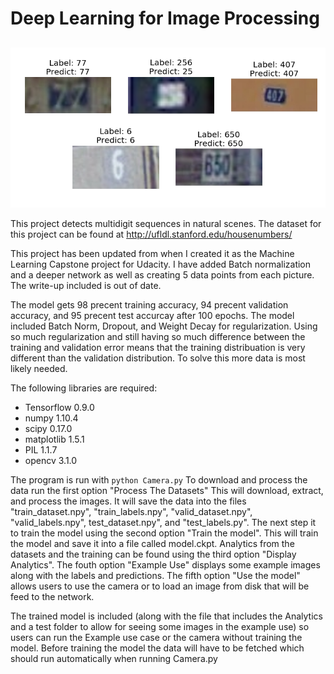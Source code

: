 # Deep Learning for Image Processing
##

![Example Output](latex/images/example_output.png)

This project detects multidigit sequences in natural scenes.
The dataset for this project can be found at 
http://ufldl.stanford.edu/housenumbers/

This project has been updated from when I created it as the Machine 
Learning Capstone project for Udacity. I have added Batch normalization 
and a deeper network as well as creating 5 data points from each picture.
The write-up included is out of date. 

The model gets 98 precent training accuracy, 94 precent validation accuracy, and 95 precent test accurcay after 100 epochs. The model included Batch Norm, Dropout, and Weight Decay for regularization. Using so much regularization and still having so much difference between the training and validation error means that the training distribuation is very different than the validation distribution. To solve this more data is most likely needed.

The following libraries are required:

 * Tensorflow 0.9.0
 * numpy 1.10.4
 * scipy 0.17.0
 * matplotlib 1.5.1
 * PIL 1.1.7
 * opencv 3.1.0

The program is run with `python Camera.py`
To download and process the data run the first option "Process The Datasets"
This will download, extract, and process the images. It will save the data 
into the files "train_dataset.npy", "train_labels.npy", "valid_dataset.npy",
"valid_labels.npy", test_dataset.npy", and "test_labels.py".
The next step it to train the model using the second option "Train the
 model". This will train the model and save it into a file called 
model.ckpt. Analytics from the datasets and the training can be found 
using the third option "Display Analytics". The fouth option "Example Use" 
displays some example images along with the labels and predictions.
The fifth option "Use the model" allows users to use the camera or to 
load an image from disk that will be feed to the network.

The trained model is included (along with the file 
that includes the Analytics and a test folder to allow for seeing some 
images in the example use) so users can run the Example use case or the 
camera without training the model. Before training the model the data 
will have to be fetched which should run automatically when running Camera.py
